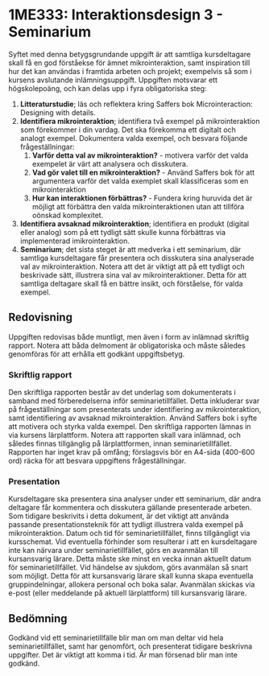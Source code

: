# 1ME333: Interaktionsdesign 3 - Seminarium

Syftet med denna betygsgrundande uppgift är att samtliga kursdeltagare skall få en god förståekse för ämnet mikrointeraktion, samt inspiration till hur det kan användas i framtida arbeten och projekt; exempelvis så som i kursens avslutande inlämningsuppgift. Uppgiften motsvarar ett högskolepoäng, och kan delas upp i fyra obligatoriska steg:

1. **Litteraturstudie**; läs och reflektera kring Saffers bok Microinteraction: Designing with details.
2. **Identifiera mikrointeraktion**; identifiera två exempel på mikrointeraktion som förekommer i din vardag. Det ska förekomma ett digitalt och analogt exempel. Dokumentera valda exempel, och besvara följande frågeställningar:
   1. **Varför detta val av mikrointeraktion?** - motivera varför det valda exempelet är värt att analysera och disskutera.
   2. **Vad gör valet till en mikrointeraktion?** - Använd Saffers bok för att argumentera varför det valda exemplet skall klassificeras som en mikrointeraktion
   3. **Hur kan interaktionen förbättras?** - Fundera kring huruvida det är möjligt att förbättra den valda mikrointeraktionen utan att tillföra oönskad komplexitet.
3. **Identifiera avsaknad mikrointeraktion**; identifiera en produkt (digital eller analog) som på ett tydligt sätt skulle kunna förbättras via implementerad imikrointeraktion.
4. **Seminarium**; det sista steget är att medverka i ett seminarium, där samtliga kursdeltagare får presentera och disskutera sina analyserade val av mikrointeraktion. Notera att det är viktigt att på ett tydligt och beskrivade sätt, illustrera sina val av mikrointeraktioner. Detta för att samtliga deltagare skall få en bättre insikt, och förståelse, för valda exempel.

## Redovisning

Uppgiften redovisas både muntligt, men även i form av inlämnad skriftlig rapport. Notera att båda delmoment är obligatoriska och måste således genomföras för att erhålla ett godkänt uppgiftsbetyg.

### Skriftlig rapport

Den skriftliga rapporten består av det underlag som dokumenterats i samband med förberedelserna inför seminarietillfället. Detta inkluderar svar på frågeställningar som presenterats under identifiering av mikrointeraktion, samt identifiering av avsaknad mikrointeraktion. Använd Saffers bok i syfte att motivera och styrka valda exempel. Den skriftliga rapporten lämnas in via kursens lärplattform. Notera att rapporten skall vara inlämnad, och således finnas tillgänglig på lärplattformen, innan seminarietillfället. Rapporten har inget krav på omfång; förslagsvis bör en A4-sida (400-600 ord) räcka för att besvara uppgiftens frågeställningar.

### Presentation

Kursdeltagare ska presentera sina analyser under ett seminarium, där andra deltagare får kommentera och disskutera gällande presenterade arbeten. Som tidigare beskrivits i detta dokument, är det viktigt att använda passande presentationsteknik för att tydligt illustrera valda exempel på mikrointeraktion. Datum och tid för seminarietillfället, finns tillgängligt via kursschemat. Vid eventuella förhinder som resulterar i att en kursdeltagare inte kan närvara under seminarietillfället, görs en avanmälan till kursansvarig lärare. Detta måste ske minst en vecka innan aktuellt datum för seminarietillfället. Vid händelse av sjukdom, görs avanmälan så snart som möjligt. Detta för att kursansvarig lärare skall kunna skapa eventuella gruppindelningar, allokera personal och boka salar. Avanmälan skickas via e-post (eller meddelande på aktuell lärplattform) till kursansvarig lärare.

## Bedömning

Godkänd vid ett seminarietillfälle blir man om man deltar vid hela seminarietillfället, samt har genomfört, och presenterat tidigare beskrivna uppgifter. Det är viktigt att komma i tid. Är man försenad blir man inte godkänd.

